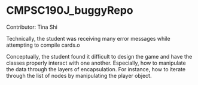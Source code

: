 # CMPSC190J_buggyRepo

Contributor: Tina Shi

Technically, the student was receiving many error messages while attempting to compile cards.o

Conceptually, the student found it difficult to design the game and have the classes properly interact with one another.
Especially, how to manipulate the data through the layers of encapsulation.
For instance, how to iterate through the list of nodes by manipulating the player object.
